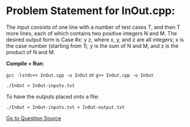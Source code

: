 # Problem Statement for InOut.cpp:  

The input consists of one line with a number of test cases T, and then T more lines,
each of which contains two positive integers N and M. The desired output form is Case #x: y z,
where x, y, and z are all integers; x is the case number (starting from 1),
y is the sum of N and M, and z is the product of N and M.  

**Compile + Run**:  

`gcc -lstdc++ InOut.cpp -o InOut` or `g++ InOut.cpp -o InOut`  

`./InOut < InOut-inputs.txt`

To have the outputs placed onto a file:  

`./InOut < InOut-inputs.txt > InOut-output.txt `

[Go to Question Source](https://code.google.com/codejam/resources/quickstart-guide)  
